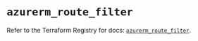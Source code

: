 # `azurerm_route_filter`

Refer to the Terraform Registry for docs: [`azurerm_route_filter`](https://registry.terraform.io/providers/hashicorp/azurerm/3.97.1/docs/resources/route_filter).
